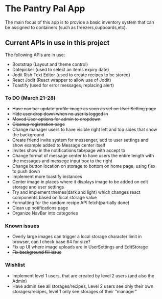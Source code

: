 # The Pantry Pal App
The main focus of this app is to provide a basic inventory system that can be assigned to containers (such as freezers,cupboards,etc). 

## Current APIs in use in this project
The following APIs are in use:
- Bootstrap (Layout and theme control)
- Datepicker (used to select an items expiry date)
- Jodit Rish Text Editor (used to create recipes to be stored)
- React Jodit (React wrapper to allow use of Jodit)
- Toastify (used for error messages, replacing alert)

### To DO (March 21-28)
- ~~Have nav bar update profile image as soon as set on User Setting page~~
- ~~Hide user drop down when no user is logged in~~
- ~~Moved User options for admin to dropdown~~
- ~~Cleanup registration page~~
- Change manager users to have visible right left and top sides that show the background
- Create friend invite system for messenger, add to user settings and show example added to Message center itself
- Invites show in the notifications tab/page with accept to 
- Change format of message center to have users the entire length with the messages and messege input box to the right
- Change button location on storage to bottom on home page, using flex to push down
- Implement more toastify instances
- Center image in places where it displays image to be added on edit storage and user settings
- Try and implement themes(dark and light) which changes react components based on local storage value
- Formatting for the random recipe API fetch(partially done)
- Clean up notifications page
- Organize NavBar into categories



### Known issues
- Overly large images can trigger a local storage character limit in browser, can I check base 64 for size?
- Fix up UI where image uploads are in UserSettings and EditStorage
- ~~Fix background fill issue~~

### Wishlist
- Implement level 1 users, that are created by level 2 users (and also the Admin)
- Have admin see all storages/recipes, Level 2 users see only their own storages/recipes, level 1 only see storages of their "manager"